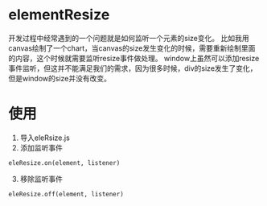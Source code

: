 # elementResize
开发过程中经常遇到的一个问题就是如何监听一个元素的size变化。 
比如我用canvas绘制了一个chart，当canvas的size发生变化的时候，需要重新绘制里面的内容，这个时候就需要监听resize事件做处理。
window上虽然可以添加resize事件监听，但这并不能满足我们的需求，因为很多时候，div的size发生了变化，但是window的size并没有改变。 

# 使用
1. 导入eleRsize.js
2. 添加监听事件
  ```
  eleResize.on(element, listener)
  ```
3. 移除监听事件
  ```
  eleResize.off(element, listener)
  ```